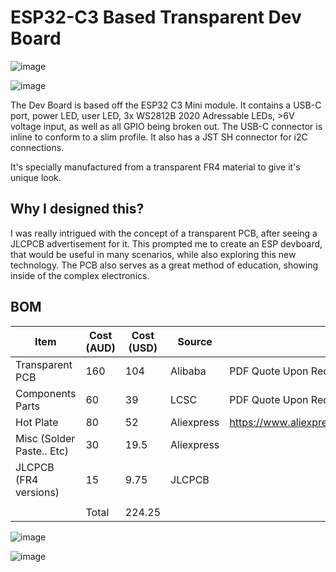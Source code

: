 # ESP32-C3 Based Transparent Dev Board

![image](https://i.ibb.co/8Ddbs1wf/image.png)

![image](https://i.ibb.co/7tr3q95Z/image.png)

The Dev Board is based off the ESP32 C3 Mini module. It contains a USB-C port, power LED, user LED, 3x WS2812B 2020 Adressable LEDs, >6V voltage input, as well as all GPIO being broken out. The USB-C connector is inline to conform to a slim profile. It also has a JST SH connector for i2C connections.

It's specially manufactured from a transparent FR4 material to give it's unique look.

## Why I designed this?

I was really intrigued with the concept of a transparent PCB, after seeing a JLCPCB advertisement for it. This prompted me to create an ESP devboard, that would be useful in many scenarios, while also exploring this new technology. The PCB also serves as a great method of education, showing inside of the complex electronics.

## BOM

|Item                     |Cost (AUD)|Cost (USD)|Source    |Link                                                 |
|-------------------------|----------|----------|----------|-----------------------------------------------------|
|Transparent PCB          |160       |104       |Alibaba   |PDF Quote Upon Request                               |
|Components Parts         |60        |39        |LCSC      |PDF Quote Upon Request                               |
|Hot Plate                |80        |52        |Aliexpress|https://www.aliexpress.com/item/1005008125355441.html|
|Misc (Solder Paste.. Etc)|30        |19.5      |Aliexpress|                                                     |
|JLCPCB (FR4 versions)    |15        |9.75      |JLCPCB    |                                                     |
|                         |          |          |          |                                                     |
|                         |Total     |224.25    |          |                                                     |


![image](https://github.com/user-attachments/assets/31cbac09-d5a3-4a63-aa25-4b3ecd6ddfa4)

![image](https://github.com/user-attachments/assets/9b8c5172-f489-4698-99fd-f02e51718967)

